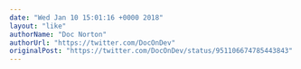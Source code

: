 ```yaml
---
date: "Wed Jan 10 15:01:16 +0000 2018"
layout: "like"
authorName: "Doc Norton"
authorUrl: "https://twitter.com/DocOnDev"
originalPost: "https://twitter.com/DocOnDev/status/951106674785443843"
---
```

